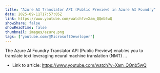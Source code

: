 ```yaml
---
title: "Azure AI Translator API (Public Preview) in Azure AI Foundry"
date: 2025-09-11T17:57:05Z
link: https://www.youtube.com/watch?v=Xam_QQnb5wQ
showShare: false
showReadTime: false
thumbnail: images/azure.png
tags: ["youtube.com/@MicrosoftDeveloper"]
---
```

The Azure AI Foundry Translator API (Public Preview) enables you to translate text leveraging neural machine translation (NMT) ...

- Link to article: https://www.youtube.com/watch?v=Xam_QQnb5wQ